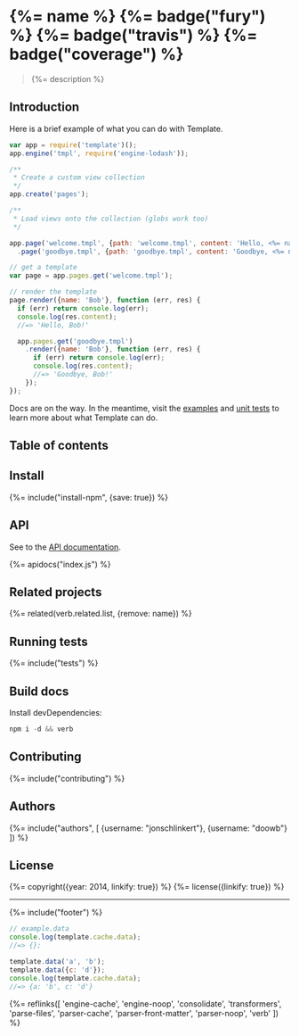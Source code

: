 # {%= name %} {%= badge("fury") %} {%= badge("travis") %} {%= badge("coverage") %}

> {%= description %}

## Introduction

Here is a brief example of what you can do with Template.

```js
var app = require('template')();
app.engine('tmpl', require('engine-lodash'));

/**
 * Create a custom view collection
 */
app.create('pages');

/**
 * Load views onto the collection (globs work too)
 */

app.page('welcome.tmpl', {path: 'welcome.tmpl', content: 'Hello, <%= name %>!'})
  .page('goodbye.tmpl', {path: 'goodbye.tmpl', content: 'Goodbye, <%= name %>!'});

// get a template
var page = app.pages.get('welcome.tmpl');

// render the template
page.render({name: 'Bob'}, function (err, res) {
  if (err) return console.log(err);
  console.log(res.content);
  //=> 'Hello, Bob!'

  app.pages.get('goodbye.tmpl')
    .render({name: 'Bob'}, function (err, res) {
      if (err) return console.log(err);
      console.log(res.content);
      //=> 'Goodbye, Bob!'
    });
});
```

Docs are on the way. In the meantime, visit the [examples](./examples) and [unit tests](./test) to learn more about what Template can do.


## Table of contents
<!-- toc -->

## Install
{%= include("install-npm", {save: true}) %}

## API
See to the [API documentation](./docs/api.md).

{%= apidocs("index.js") %}

## Related projects
{%= related(verb.related.list, {remove: name}) %}

## Running tests
{%= include("tests") %}

## Build docs
Install devDependencies:

```js
npm i -d && verb
```

## Contributing
{%= include("contributing") %}

## Authors
{%= include("authors", [
  {username: "jonschlinkert"}, 
  {username: "doowb"}
]) %}

## License
{%= copyright({year: 2014, linkify: true}) %}
{%= license({linkify: true}) %}

***

{%= include("footer") %}


```js
// example.data
console.log(template.cache.data);
//=> {};

template.data('a', 'b');
template.data({c: 'd'});
console.log(template.cache.data);
//=> {a: 'b', c: 'd'}
```

{%= reflinks([
  'engine-cache', 
  'engine-noop', 
  'consolidate', 
  'transformers', 
  'parse-files', 
  'parser-cache', 
  'parser-front-matter', 
  'parser-noop',
  'verb'
]) %}
